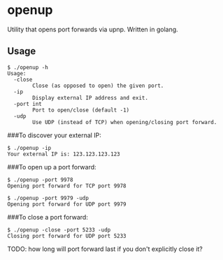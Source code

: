 # openup
Utility that opens port forwards via upnp.  Written in golang.

## Usage
```
$ ./openup -h
Usage:
  -close
        Close (as opposed to open) the given port.
  -ip
        Display external IP address and exit.
  -port int
        Port to open/close (default -1)
  -udp
        Use UDP (instead of TCP) when opening/closing port forward.
```

###To discover your external IP:
```
$ ./openup -ip
Your external IP is: 123.123.123.123
```

###To open up a port forward:
```
$ ./openup -port 9978
Opening port forward for TCP port 9978

$ ./openup -port 9979 -udp
Opening port forward for UDP port 9979
```

###To close a port forward:
```
$ ./openup -close -port 5233 -udp
Closing port forward for UDP port 5233
```

TODO: how long will port forward last if you don't explicitly close it?
